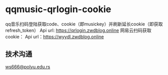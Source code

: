 # qqmusic-qrlogin-cookie
qq音乐扫码登陆获取code、cookie（即musickey）并刷新延长cookie（即获取refresh_token）
Api url: https://qrlogin.zwdblog.online
网易云扫码获取cookie：
Api url：https://wyydl.zwdblog.online
## 技术沟通
ws666@polyu.edu.rs
